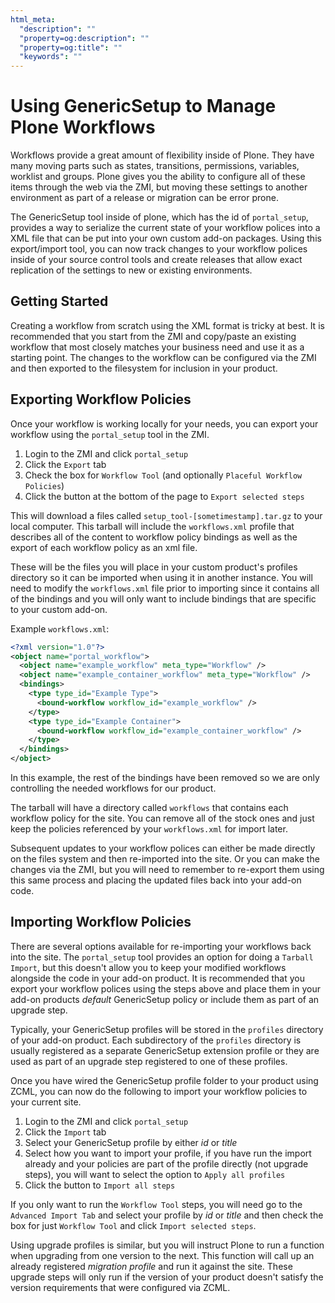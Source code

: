 ```yaml
---
html_meta:
  "description": ""
  "property=og:description": ""
  "property=og:title": ""
  "keywords": ""
---
```


# Using GenericSetup to Manage Plone Workflows

Workflows provide a great amount of flexibility inside of Plone. They have many moving parts such as states, transitions, permissions, variables, worklist and groups. Plone gives you the ability to configure all of these items through the web via the ZMI, but moving these settings to another environment as part of a release or migration can be error prone.

The GenericSetup tool inside of plone, which has the id of `portal_setup`, provides a way to serialize the current state of your workflow polices into a XML file that can be put into your own custom add-on packages. Using this export/import tool, you can now track changes to your workflow polices inside of your source control tools and create releases that allow exact replication of the settings to new or existing environments.

## Getting Started

Creating a workflow from scratch using the XML format is tricky at best. It is recommended that you start from the ZMI and copy/paste an existing workflow that most closely matches your business need and use it as a starting point. The changes to the workflow can be configured via the ZMI and then exported to the filesystem for inclusion in your product.

## Exporting Workflow Policies

Once your workflow is working locally for your needs, you can export your workflow using the `portal_setup` tool in the ZMI.

1. Login to the ZMI and click `portal_setup`
2. Click the `Export` tab
3. Check the box for `Workflow Tool` (and optionally `Placeful Workflow Policies`)
4. Click the button at the bottom of the page to `Export selected steps`

This will download a files called `setup_tool-[sometimestamp].tar.gz` to your local computer. This tarball will include the `workflows.xml` profile that describes all of the content to workflow policy bindings as well as the export of each workflow policy as an xml file.

These will be the files you will place in your custom product's profiles directory so it can be imported when using it in another instance. You will need to modify the `workflows.xml` file prior to importing since it contains all of the bindings and you will only want to include bindings that are specific to your custom add-on.

Example `workflows.xml`:

```xml
<?xml version="1.0"?>
<object name="portal_workflow">
  <object name="example_workflow" meta_type="Workflow" />
  <object name="example_container_workflow" meta_type="Workflow" />
  <bindings>
    <type type_id="Example Type">
      <bound-workflow workflow_id="example_workflow" />
    </type>
    <type type_id="Example Container">
      <bound-workflow workflow_id="example_container_workflow" />
    </type>
  </bindings>
</object>
```

In this example, the rest of the bindings have been removed so we are only controlling the needed workflows for our product.

The tarball will have a directory called `workflows` that contains each workflow policy for the site.  You can remove all of the stock ones and just keep the policies referenced by your `workflows.xml` for import later.

Subsequent updates to your workflow polices can either be made directly on the files system and then re-imported into the site. Or you can make the changes via the ZMI, but you will need to remember to re-export them using this same process and placing the updated files back into your add-on code.

## Importing Workflow Policies

There are several options available for re-importing your workflows back into the site.  The `portal_setup` tool provides an option for doing a `Tarball Import`, but this doesn't allow you to keep your modified workflows alongside the code in your add-on product. It is recommended that you export your workflow polices using the steps above and place them in your add-on products *default* GenericSetup policy or include them as part of an upgrade step.

Typically, your GenericSetup profiles will be stored in the `profiles` directory of your add-on product. Each subdirectory of the `profiles` directory is usually registered as a separate GenericSetup extension profile or they are used as part of an upgrade step registered to one of these profiles.

Once you have wired the GenericSetup profile folder to your product using ZCML, you can now do the following to import your workflow policies to your current site.

1. Login to the ZMI and click `portal_setup`
2. Click the `Import` tab
3. Select your GenericSetup profile by either *id* or *title*
4. Select how you want to import your profile, if you have run the import already and your policies are part of the profile directly (not upgrade steps), you will want to select the option to `Apply all profiles`
5. Click the button to `Import all steps`

If you only want to run the `Workflow Tool` steps, you will need go to the `Advanced Import Tab` and select your profile by *id* or *title* and then check the box for just `Workflow Tool` and click `Import selected steps`.

Using upgrade profiles is similar, but you will instruct Plone to run a function when upgrading from one version to the next. This function will call up an already registered *migration profile* and run it against the site. These upgrade steps will only run if the version of your product doesn't satisfy the version requirements that were configured via ZCML.
